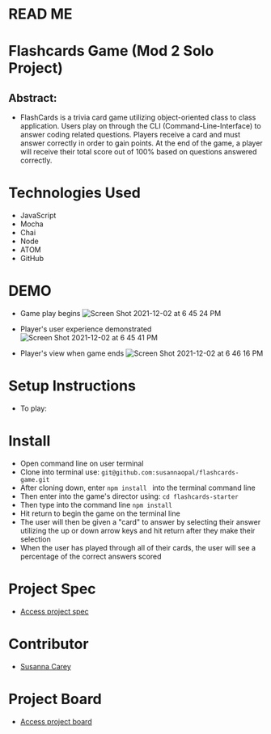 # READ ME

# Flashcards Game (Mod 2 Solo Project)

## Abstract:
- FlashCards is a trivia card game utilizing object-oriented class to class application. Users play on through the CLI (Command-Line-Interface) to answer coding related questions. Players receive a card and must answer correctly in order to gain points. At the end of the game, a player will receive their total score out of 100% based on questions answered correctly.

# Technologies Used
- JavaScript
- Mocha
- Chai
- Node
- ATOM
- GitHub

# DEMO
- Game play begins
![Screen Shot 2021-12-02 at 6 45 24 PM](https://user-images.githubusercontent.com/83846677/144521119-ae089a2d-1e14-4365-8821-dfde8f9296ed.png)

- Player's user experience demonstrated
![Screen Shot 2021-12-02 at 6 45 41 PM](https://user-images.githubusercontent.com/83846677/144520994-fb5e8190-a223-47c8-a168-fad955c870b5.png)

- Player's view when game ends
![Screen Shot 2021-12-02 at 6 46 16 PM](https://user-images.githubusercontent.com/83846677/144521141-cc65e3bf-231c-4034-a373-758f7c6576c4.png)




# Setup Instructions
* To play:

# Install
- Open command line on user terminal
- Clone into terminal use: `` git@github.com:susannaopal/flashcards-game.git ``
- After cloning down, enter ``npm install `` into the terminal command line
- Then enter into the game's director using: ``cd flashcards-starter ``
- Then type into the command line `` npm install ``
- Hit return to begin the game on the terminal line
- The user will then be given a "card" to answer by selecting their answer utilizing the up or down arrow keys and hit return after they make their selection
- When the user has played through all of their cards, the user will see a percentage of the correct answers scored  

# Project Spec
- [Access project spec](https://frontend.turing.edu/projects/flash-cards.html)

# Contributor
- [Susanna Carey](https://github.com/susannaopal)

# Project Board
- [Access project board](https://github.com/susannaopal/flashcards-game/projects/1)
